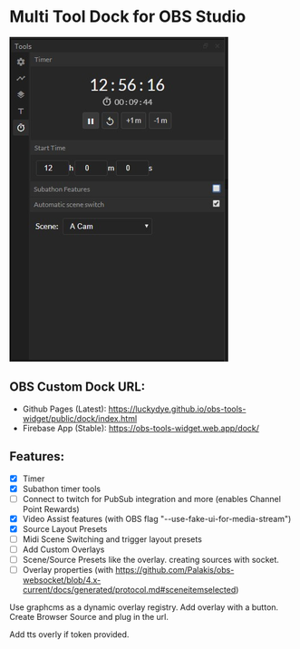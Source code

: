 # Multi Tool Dock for OBS Studio

![Feature Image](./feature.jpg)

## OBS Custom Dock URL:
- Github Pages (Latest): https://luckydye.github.io/obs-tools-widget/public/dock/index.html
- Firebase App (Stable): https://obs-tools-widget.web.app/dock/

## Features:
- [x] Timer
- [x] Subathon timer tools
- [ ] Connect to twitch for PubSub integration and more (enables Channel Point Rewards)
- [x] Video Assist features (with OBS flag "--use-fake-ui-for-media-stream")
- [x] Source Layout Presets
- [ ] Midi Scene Switching and trigger layout presets
- [ ] Add Custom Overlays
- [ ] Scene/Source Presets like the overlay. creating sources with socket.
- [ ] Overlay properties (with https://github.com/Palakis/obs-websocket/blob/4.x-current/docs/generated/protocol.md#sceneitemselected)

Use graphcms as a dynamic overlay registry.
Add overlay with a button.
    Create Browser Source and plug in the url.
    
Add tts overly if token provided.
